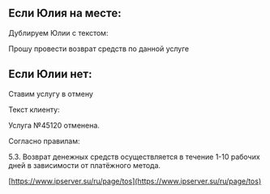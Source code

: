 
## Если Юлия на месте:
Дублируем Юлии с текстом:

Прошу провести возврат средств по данной услуге


## Если Юлии нет:
Ставим услугу в отмену

Текст клиенту:

Услуга №45120 отменена.

Согласно правилам:

5.3. Возврат денежных средств осуществляется в течение 1-10 рабочих дней в зависимости от платёжного метода.

[https://www.ipserver.su/ru/page/tos](https://www.ipserver.su/ru/page/tos)